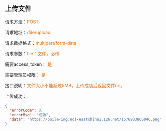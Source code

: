 ## 上传文件

<p>请求方法：<span style="color:#e96900">POST</p>
<p>请求地址：<span style="color:#e96900">/file/upload</span></p>
<p>请求数据格式：<span style="color:#e96900">multipart/form-data</span></p>
<p>请求参数：<span style="color:#e96900">file：文件，必传</span></p>
<p>需要access_token： <span style="color:#e96900">是</span></p>
<p>需要管理员权限： <span style="color:#e96900">是</span></p>
<p>接口说明：<span style="color:#e96900">文件大小不能超过5MB，上传成功后返回文件url。</span></p>
<p></p>
上传成功：

```json
{
  "errorCode": 0,
  "errorMsg": "成功",
  "data": "https://poile-img.nos-eastchina1.126.net/1576903866046.png"
}
```